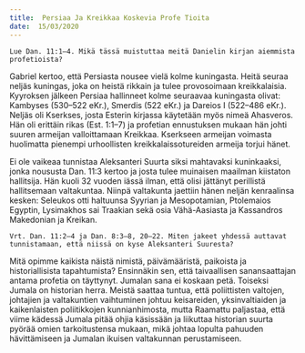```yaml
---
title:  Persiaa Ja Kreikkaa Koskevia Profe Tioita
date:  15/03/2020
---
```


`Lue Dan. 11:1–4. Mikä tässä muistuttaa meitä Danielin kirjan aiemmista profetioista?`

Gabriel kertoo, että Persiasta nousee vielä kolme kuningasta. Heitä seuraa neljäs kuningas, joka on heistä rikkain ja tulee provosoimaan kreikkalaisia. Kyyroksen jälkeen Persiaa hallinneet kolme seuraavaa kuningasta olivat: Kambyses (530–522 eKr.), Smerdis (522 eKr.) ja Dareios I (522–486 eKr.). Neljäs oli Kserkses, josta Esterin kirjassa käytetään myös nimeä Ahasveros. Hän oli erittäin rikas (Est. 1:1–7) ja profetian ennustuksen mukaan hän johti suuren armeijan valloittamaan Kreikkaa. Kserkseen armeijan voimasta huolimatta pienempi urhoollisten kreikkalaissotureiden armeija torjui hänet.

Ei ole vaikeaa tunnistaa Aleksanteri Suurta siksi mahtavaksi kuninkaaksi, jonka noususta Dan. 11:3 kertoo ja josta tulee muinaisen maailman kiistaton hallitsija. Hän kuoli 32 vuoden iässä ilman, että olisi jättänyt perillistä hallitsemaan valtakuntaa. Niinpä valtakunta jaettiin hänen neljän kenraalinsa kesken: Seleukos otti haltuunsa Syyrian ja Mesopota­­mian, Ptolemaios Egyptin, Lysimakhos sai Traakian sekä osia Vähä-Aasiasta ja Kassandros Makedonian ja Kreikan.

`Vrt. Dan. 11:2–4 ja Dan. 8:3–8, 20–22. Miten jakeet yhdessä auttavat tunnistamaan, että niissä on kyse Aleksanteri Suuresta?`

Mitä opimme kaikista näistä nimistä, päivämääristä, paikoista ja historiallisista tapahtumista? Ensinnäkin sen, että taivaallisen sanansaattajan antama profetia on täyttynyt. Jumalan sana ei koskaan petä. Toiseksi Jumala on historian herra. Meistä saattaa tuntua, että poliittisten valtojen, johtajien ja valtakuntien vaihtuminen johtuu keisareiden, yksinvaltiaiden ja kaikenlaisten poliitikkojen kunnianhimosta, mutta Raamattu paljastaa, että viime kädessä Jumala pitää ohjia käsissään ja liikuttaa historian suurta pyörää omien tarkoitustensa mukaan, mikä johtaa lopulta pahuuden hävittämiseen ja Jumalan ikuisen valtakunnan perustamiseen.